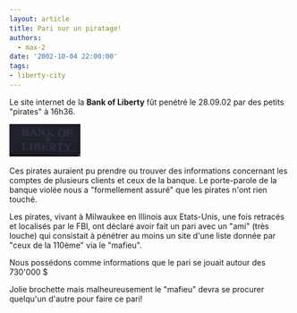 ```yaml
---
layout: article
title: Pari sur un piratage!
authors:
  - max-2
date: '2002-10-04 22:00:00'
tags:
- liberty-city
---
```


Le site internet de la **Bank of Liberty** fût penétré le 28.09.02 par des petits "pirates" à 16h36.

![](/content/images/v1/user20/bankofliberty.jpg)

Ces pirates auraient pu prendre ou trouver des informations concernant les comptes de plusieurs clients et ceux de la banque. Le porte-parole de la banque violée nous a "formellement assuré" que les pirates n'ont rien touché.

Les pirates, vivant à Milwaukee en Illinois aux Etats-Unis, une fois retracés et localisés par le FBI, ont déclaré avoir fait un pari avec un "ami" (très louche) qui consistait à pénétrer au moins un site d'une liste donnée par "ceux de la 110ème" via le "mafieu".

Nous possédons comme informations que le pari se jouait autour des 730'000 $

Jolie brochette mais malheureusement le "mafieu" devra se procurer quelqu'un d'autre pour faire ce pari!